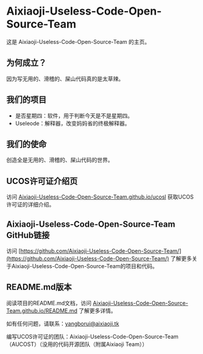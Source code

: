 # Aixiaoji-Useless-Code-Open-Source-Team

这是 Aixiaoji-Useless-Code-Open-Source-Team 的主页。

## 为何成立？

因为写无用的、滑稽的、屎山代码真的是太草辣。

## 我们的项目

- 是否星期四：软件，用于判断今天是不是星期四。
- Useleode：解释器，改变妈妈省的终极解释器。

## 我们的使命

创造全是无用的、滑稽的、屎山代码的世界。

## UCOS许可证介绍页

访问 [Aixiaoji-Useless-Code-Open-Source-Team.github.io/ucosl](http://Aixiaoji-Useless-Code-Open-Source-Team.github.io/ucosl) 获取UCOS许可证的详细介绍。

## Aixiaoji-Useless-Code-Open-Source-Team GitHub链接

访问 [https://github.com/Aixiaoji-Useless-Code-Open-Source-Team/](https://github.com/Aixiaoji-Useless-Code-Open-Source-Team/) 了解更多关于Aixiaoji-Useless-Code-Open-Source-Team的项目和代码。

## README.md版本

阅读项目的README.md文档，访问 [Aixiaoji-Useless-Code-Open-Source-Team.github.io/README.md](http://Aixiaoji-Useless-Code-Open-Source-Team.github.io/README.md) 了解更多详情。

如有任何问题，请联系：yangborui@aixiaoji.tk

编写UCOS许可证的团队：Aixiaoji-Useless-Code-Open-Source-Team（AUCOST）（没用的代码开源团队（附属Aixiaoji Team））
